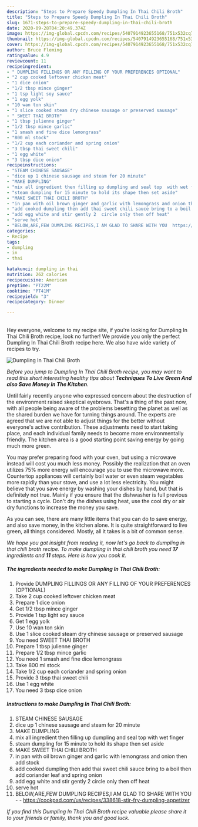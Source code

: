 ```yaml
---
description: "Steps to Prepare Speedy Dumpling In Thai Chili Broth"
title: "Steps to Prepare Speedy Dumpling In Thai Chili Broth"
slug: 1671-steps-to-prepare-speedy-dumpling-in-thai-chili-broth
date: 2020-09-28T04:20:49.374Z
image: https://img-global.cpcdn.com/recipes/5407914923655168/751x532cq70/dumpling-in-thai-chili-broth-recipe-main-photo.jpg
thumbnail: https://img-global.cpcdn.com/recipes/5407914923655168/751x532cq70/dumpling-in-thai-chili-broth-recipe-main-photo.jpg
cover: https://img-global.cpcdn.com/recipes/5407914923655168/751x532cq70/dumpling-in-thai-chili-broth-recipe-main-photo.jpg
author: Bruce Fleming
ratingvalue: 4.9
reviewcount: 11
recipeingredient:
- " DUMPLING FILLINGS OR ANY FILLING OF YOUR PREFERENCES OPTIONAL"
- "2 cup cooked leftover chicken meat"
- "1 dice onion"
- "1/2 tbsp mince ginger"
- "1 tsp light soy sauce"
- "1 egg yolk"
- "10 wan ton skin"
- "1 slice cooked steam dry chinese sausage or preserved sausage"
- " SWEET THAI BROTH"
- "1 tbsp julienne ginger"
- "1/2 tbsp mince garlic"
- "1 smash and fine dice lemongrass"
- "800 ml stock"
- "1/2 cup each coriander and spring onion"
- "3 tbsp thai sweet chili"
- "1 egg white"
- "3 tbsp dice onion"
recipeinstructions:
- "STEAM CHINESE SAUSAGE"
- "dice up 1 chinese sausage and steam for 20 minute"
- "MAKE DUMPLING"
- "mix all ingredient then filling up dumpling and seal top  with wet finger"
- "steam dumpling for 15 minute to hold its shape then set aside"
- "MAKE SWEET THAI CHILI BROTH"
- "in pan with oil brown ginger and garlic with lemongrass and onion then add stock"
- "add cooked dumpling then add thai sweet chili sauce bring to a boil then add coriander leaf and spring onion"
- "add egg white and stir gently 2  circle only then off heat"
- "serve hot"
- "BELOW,ARE,FEW DUMPLING RECIPES,I AM GLAD TO SHARE WITH YOU  https://cookpad.com/us/recipes/338618-stir-fry-dumpling-appetizer"
categories:
- Recipe
tags:
- dumpling
- in
- thai

katakunci: dumpling in thai 
nutrition: 262 calories
recipecuisine: American
preptime: "PT22M"
cooktime: "PT41M"
recipeyield: "3"
recipecategory: Dinner

---
```

<br>
Hey everyone, welcome to my recipe site, if you're looking for Dumpling In Thai Chili Broth recipe, look no further! We provide you only the perfect Dumpling In Thai Chili Broth recipe here. We also have wide variety of recipes to try.
<br>


![Dumpling In Thai Chili Broth](https://img-global.cpcdn.com/recipes/5407914923655168/751x532cq70/dumpling-in-thai-chili-broth-recipe-main-photo.jpg)

<i>Before you jump to Dumpling In Thai Chili Broth recipe, you may want to read this short interesting healthy tips about 
<strong>Techniques To Live Green And also Save Money In The Kitchen</strong>.</i>
</br>

Until fairly recently anyone who expressed concern about the destruction of the environment raised skeptical eyebrows. That's a thing of the past now, with all people being aware of the problems besetting the planet as well as the shared burden we have for turning things around. The experts are agreed that we are not able to adjust things for the better without everyone's active contribution. These adjustments need to start taking place, and each individual family needs to become more environmentally friendly. The kitchen area is a good starting point saving energy by going much more green.

You may prefer preparing food with your oven, but using a microwave instead will cost you much less money. Possibly the realization that an oven utilizes 75% more energy will encourage you to use the microwave more. Countertop appliances will certainly boil water or even steam vegetables more rapidly than your stove, and use a lot less electricity. You might believe that you save energy by washing your dishes by hand, but that is definitely not true. Mainly if you ensure that the dishwasher is full previous to starting a cycle. Don't dry the dishes using heat, use the cool dry or air dry functions to increase the money you save.

As you can see, there are many little items that you can do to save energy, and also save money, in the kitchen alone. It is quite straightforward to live green, all things considered. Mostly, all it takes is a bit of common sense.


<i>We hope you got insight from reading it, now let's go back to dumpling in thai chili broth recipe. To make dumpling in thai chili broth you need <strong>17</strong> ingredients and <strong>11</strong> steps. Here is how you cook it.
</i>

##### The ingredients needed to make Dumpling In Thai Chili Broth:

1. Provide  DUMPLING FILLINGS OR ANY FILLING OF YOUR PREFERENCES (OPTIONAL)
1. Take 2 cup cooked leftover chicken meat
1. Prepare 1 dice onion
1. Get 1/2 tbsp mince ginger
1. Provide 1 tsp light soy sauce
1. Get 1 egg yolk
1. Use 10 wan ton skin
1. Use 1 slice cooked steam dry chinese sausage or preserved sausage
1. You need  SWEET THAI BROTH
1. Prepare 1 tbsp julienne ginger
1. Prepare 1/2 tbsp mince garlic
1. You need 1 smash and fine dice lemongrass
1. Take 800 ml stock
1. Take 1/2 cup each coriander and spring onion
1. Provide 3 tbsp thai sweet chili
1. Use 1 egg white
1. You need 3 tbsp dice onion


##### Instructions to make Dumpling In Thai Chili Broth:

1. STEAM CHINESE SAUSAGE
1. dice up 1 chinese sausage and steam for 20 minute
1. MAKE DUMPLING
1. mix all ingredient then filling up dumpling and seal top  with wet finger
1. steam dumpling for 15 minute to hold its shape then set aside
1. MAKE SWEET THAI CHILI BROTH
1. in pan with oil brown ginger and garlic with lemongrass and onion then add stock
1. add cooked dumpling then add thai sweet chili sauce bring to a boil then add coriander leaf and spring onion
1. add egg white and stir gently 2  circle only then off heat
1. serve hot
1. BELOW,ARE,FEW DUMPLING RECIPES,I AM GLAD TO SHARE WITH YOU -  - https://cookpad.com/us/recipes/338618-stir-fry-dumpling-appetizer


<i>If you find this Dumpling In Thai Chili Broth recipe valuable please share it to your friends or family, thank you and good luck.</i>
